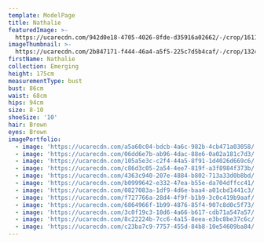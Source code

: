 ```yaml
---
template: ModelPage
title: Nathalie
featuredImage: >-
  https://ucarecdn.com/942d0e18-4705-4026-8fde-d35916a02662/-/crop/1611x1055/0,106/-/preview/
imageThumbnail: >-
  https://ucarecdn.com/2b847171-f444-46a4-a5f5-225c7d5b4caf/-/crop/1324x1795/160,25/-/preview/
firstName: Nathalie
collection: Emerging
height: 175cm
measurementType: bust
bust: 86cm
waist: 68cm
hips: 94cm
size: 8-10
shoeSize: '10'
hair: Brown
eyes: Brown
imagePortfolio:
  - image: 'https://ucarecdn.com/a5a60c04-bdcb-4a6c-982b-4cb471a03058/'
  - image: 'https://ucarecdn.com/06dd6e7b-ab96-4dac-88e6-0a02a181c7d3/'
  - image: 'https://ucarecdn.com/105a5e3c-c2f4-44a5-8f91-1d4026d669c6/'
  - image: 'https://ucarecdn.com/c86d3c05-2a54-4ee7-819f-a3f8984f373b/'
  - image: 'https://ucarecdn.com/4363c940-207e-4884-b802-713a33d0b8bd/'
  - image: 'https://ucarecdn.com/b0999642-e332-47ea-b55e-da704dffcc41/'
  - image: 'https://ucarecdn.com/0827083a-1df9-4d6e-baa4-a01cbd1441c3/'
  - image: 'https://ucarecdn.com/f727766a-28d4-4f9f-b1b9-3c0c419b9aaf/'
  - image: 'https://ucarecdn.com/6864966f-1b99-4876-85f4-907c8d0c5f73/'
  - image: 'https://ucarecdn.com/3c0f19c3-18d6-4a66-b617-cdb71a547a57/'
  - image: 'https://ucarecdn.com/8c22224b-7cc6-4a15-8eea-e3bc8be37c6c/'
  - image: 'https://ucarecdn.com/c23ba7c9-7757-455d-84b8-10e54609ba84/'
---
```


